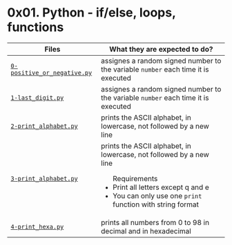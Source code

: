 # 0x01. Python - if/else, loops, functions

| Files							    | What they are expected to do?						      |
|-----------------------------------------------------------|---------------------------------------------------------------------------------|
|[`0-positive_or_negative.py`](./0-positive_or_negative.py) |assignes a random signed number to the variable `number` each time it is executed|
|[`1-last_digit.py`](./1-last_digit.py)			    |assignes a random signed number to the variable `number` each time it is executed|
|[`2-print_alphabet.py`](./2-print_alphabet.py)		    |prints the ASCII alphabet, in lowercase, not followed by a new line	      |
|[`3-print_alphabet.py`](./3-print_alphabet.py)		    |prints the ASCII alphabet, in lowercase, not followed by a new line <ul> Requirements <li>Print all letters except q and e</li> <li> You can only use one `print` function with string format</li></ul>			      |
|[`4-print_hexa.py`](./4-print_hexa.py)			    |prints all numbers from 0 to 98 in decimal and in hexadecimal		      |